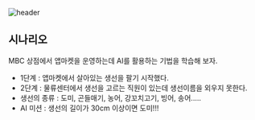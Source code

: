 ![header](https://capsule-render.vercel.app/api?type=waving&height=150&color=gradient&text=AI%20Study&desc=파이썬을%20이용한%20머신러닝/딥러닝%20학습용&fontColor=1B1833&descSize=-3&fontAlignY=28)

## 시나리오
MBC 상점에서 앱마켓을 운영하는데 AI를 활용하는 기법을 학습해 보자.
* 1단계 : 앱마켓에서 살아있는 생선을 팔기 시작했다.
* 2단계 : 물류센터에서 생선을 고르는 직원이 있는데 생선이름을 외우지 못한다.
* 생선의 종류 : 도미, 곤들매기, 농어, 강꼬치고기, 빙어, 송어.....
* AI 미션 : 생선의 길이가 30cm 이상이면 도미!!!
